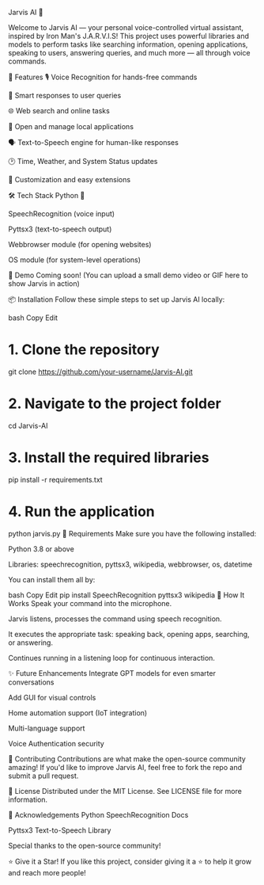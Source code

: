 Jarvis AI 🤖

Welcome to Jarvis AI — your personal voice-controlled virtual assistant, inspired by Iron Man's J.A.R.V.I.S!
This project uses powerful libraries and models to perform tasks like searching information, opening applications, speaking to users, answering queries, and much more — all through voice commands.

🚀 Features
🎙️ Voice Recognition for hands-free commands

🧠 Smart responses to user queries

🌐 Web search and online tasks

📂 Open and manage local applications

🗣️ Text-to-Speech engine for human-like responses

🕑 Time, Weather, and System Status updates

🧹 Customization and easy extensions

🛠️ Tech Stack
Python 🐍

SpeechRecognition (voice input)

Pyttsx3 (text-to-speech output)

Webbrowser module (for opening websites)

OS module (for system-level operations)

📸 Demo
Coming soon! (You can upload a small demo video or GIF here to show Jarvis in action)

📦 Installation
Follow these simple steps to set up Jarvis AI locally:

bash
Copy
Edit
# 1. Clone the repository
git clone https://github.com/your-username/Jarvis-AI.git

# 2. Navigate to the project folder
cd Jarvis-AI

# 3. Install the required libraries
pip install -r requirements.txt

# 4. Run the application
python jarvis.py
🧩 Requirements
Make sure you have the following installed:

Python 3.8 or above

Libraries: speechrecognition, pyttsx3, wikipedia, webbrowser, os, datetime

You can install them all by:

bash
Copy
Edit
pip install SpeechRecognition pyttsx3 wikipedia
🧠 How It Works
Speak your command into the microphone.

Jarvis listens, processes the command using speech recognition.

It executes the appropriate task: speaking back, opening apps, searching, or answering.

Continues running in a listening loop for continuous interaction.

✨ Future Enhancements
Integrate GPT models for even smarter conversations

Add GUI for visual controls

Home automation support (IoT integration)

Multi-language support

Voice Authentication security

🤝 Contributing
Contributions are what make the open-source community amazing!
If you'd like to improve Jarvis AI, feel free to fork the repo and submit a pull request.

📜 License
Distributed under the MIT License.
See LICENSE file for more information.

🙌 Acknowledgements
Python SpeechRecognition Docs

Pyttsx3 Text-to-Speech Library

Special thanks to the open-source community!

⭐ Give it a Star!
If you like this project, consider giving it a ⭐ to help it grow and reach more people!
